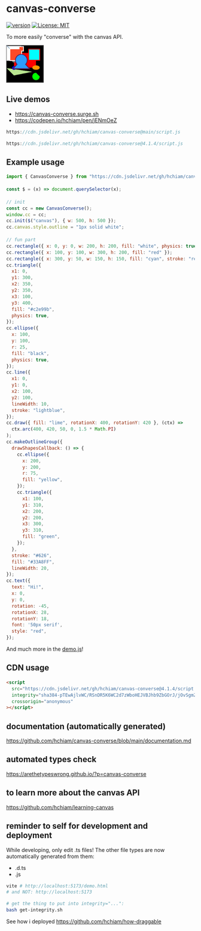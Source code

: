 # canvas-converse

[![version](https://img.shields.io/npm/v/canvas-converse.svg?style=flat-square&color=423a73)](https://www.npmjs.com/package/canvas-converse) [![License: MIT](https://img.shields.io/badge/License-MIT-f5d20d.svg?style=flat-square)](https://github.com/hchiam/canvas-converse/blob/main/LICENSE)

To more easily "converse" with the canvas API.

<img src="Demo_Screen_Recording.gif" alt="video of demo" height="100">

## Live demos

- <https://canvas-converse.surge.sh>
- <https://codepen.io/hchiam/pen/jENmOeZ>

```js
https://cdn.jsdelivr.net/gh/hchiam/canvas-converse@main/script.js
```

```js
https://cdn.jsdelivr.net/gh/hchiam/canvas-converse@4.1.4/script.js
```

## Example usage

```js
import { CanvasConverse } from "https://cdn.jsdelivr.net/gh/hchiam/canvas-converse@4.1.4/script.js";

const $ = (x) => document.querySelector(x);

// init
const cc = new CanvasConverse();
window.cc = cc;
cc.init($("canvas"), { w: 500, h: 500 });
cc.canvas.style.outline = "1px solid white";

// fun part
cc.rectangle({ x: 0, y: 0, w: 200, h: 200, fill: "white", physics: true });
cc.rectangle({ x: 100, y: 100, w: 300, h: 200, fill: "red" });
cc.rectangle({ x: 300, y: 50, w: 150, h: 150, fill: "cyan", stroke: "red" });
cc.triangle({
  x1: 0,
  y1: 300,
  x2: 350,
  y2: 350,
  x3: 100,
  y3: 400,
  fill: "#c2e99b",
  physics: true,
});
cc.ellipse({
  x: 100,
  y: 100,
  r: 25,
  fill: "black",
  physics: true,
});
cc.line({
  x1: 0,
  y1: 0,
  x2: 100,
  y2: 100,
  lineWidth: 10,
  stroke: "lightblue",
});
cc.draw({ fill: "lime", rotationX: 400, rotationY: 420 }, (ctx) =>
  ctx.arc(400, 420, 50, 0, 1.5 * Math.PI)
);
cc.makeOutlineGroup({
  drawShapesCallback: () => {
    cc.ellipse({
      x: 200,
      y: 200,
      r: 75,
      fill: "yellow",
    });
    cc.triangle({
      x1: 100,
      y1: 310,
      x2: 200,
      y2: 200,
      x3: 300,
      y3: 310,
      fill: "green",
    });
  },
  stroke: "#626",
  fill: "#33A8FF",
  lineWidth: 20,
});
cc.text({
  text: "Hi!",
  x: 0,
  y: 0,
  rotation: -45,
  rotationX: 28,
  rotationY: 18,
  font: '50px serif',
  style: "red",
});
```

And much more in the [demo.js](https://github.com/hchiam/canvas-converse/blob/main/demo.js)!

## CDN usage

```html
<script
  src="https://cdn.jsdelivr.net/gh/hchiam/canvas-converse@4.1.4/script.js"
  integrity="sha384-pTEwAjlvWC/RSnDR5K6WC2d7zWboHEJVBJhb9ZbGOrJ/jOvSgmZuHBJmrr9SMFXu"
  crossorigin="anonymous"
></script>
```

## documentation (automatically generated)

<https://github.com/hchiam/canvas-converse/blob/main/documentation.md>

## automated types check

<https://arethetypeswrong.github.io/?p=canvas-converse>

## to learn more about the canvas API

<https://github.com/hchiam/learning-canvas>

## reminder to self for development and deployment

While developing, only edit .ts files! The other file types are now automatically generated from them:

- .d.ts
- .js

```bash
vite # http://localhost:5173/demo.html
# and NOT: http://localhost:5173
```

```bash
# get the thing to put into integrity="...":
bash get-integrity.sh
```

See how i deployed <https://github.com/hchiam/how-draggable>
